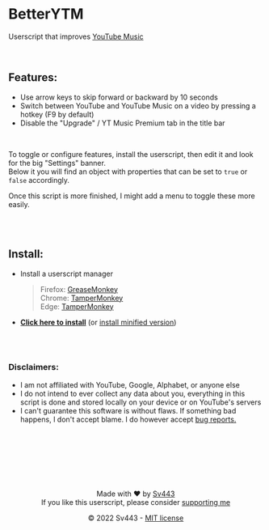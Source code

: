 # BetterYTM
Userscript that improves [YouTube Music](https://music.youtube.com/)

<br>

## Features:
- Use arrow keys to skip forward or backward by 10 seconds
- Switch between YouTube and YouTube Music on a video by pressing a hotkey (F9 by default)
- Disable the "Upgrade" / YT Music Premium tab in the title bar

<br>

To toggle or configure features, install the userscript, then edit it and look for the big "Settings" banner.  
Below it you will find an object with properties that can be set to `true` or `false` accordingly.  
  
Once this script is more finished, I might add a menu to toggle these more easily.

<br><br>

## Install:
- Install a userscript manager
    > Firefox: [GreaseMonkey](https://addons.mozilla.org/en-US/firefox/addon/greasemonkey/)  
    > Chrome: [TamperMonkey](https://chrome.google.com/webstore/detail/tampermonkey/dhdgffkkebhmkfjojejmpbldmpobfkfo?hl=en)  
    > Edge: [TamperMonkey](https://microsoftedge.microsoft.com/addons/detail/tampermonkey/iikmkjmpaadaobahmlepeloendndfphd)
- **[Click here to install](https://github.com/Sv443/BetterYTM/raw/main/BetterYTM.user.js)** (or [install minified version](https://github.com/Sv443/BetterYTM/raw/main/BetterYTM.min.user.js))

<br><br>

### Disclaimers:
- I am not affiliated with YouTube, Google, Alphabet, or anyone else
- I do not intend to ever collect any data about you, everything in this script is done and stored locally on your device or on YouTube's servers
- I can't guarantee this software is without flaws. If something bad happens, I don't accept blame. I do however accept [bug reports.](https://github.com/Sv443/BetterYTM/issues/new)

<br><br><br><br><br><br>

<div align="center" style="text-align: center;">

Made with ❤️ by [Sv443](https://github.com/Sv443)  
If you like this userscript, please consider [supporting me](https://github.com/sponsors/Sv443)  
  
© 2022 Sv443 - [MIT license](./LICENSE.txt)

</div>

